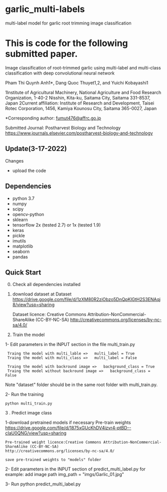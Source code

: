 # garlic_multi-labels
multi-label model for garlic root trimming image classification

# This is code for the following submitted paper.

Image classification of root-trimmed garlic using multi-label and multi-class classification with deep convolutional neural network

Pham Thi Quynh Anh1*, Dang Quoc Thuyet1,2, and Yuichi Kobayashi1 

1Institute of Agricultural Machinery, National Agriculture and Food Research Organization, 1-40-2 Nisshin, Kita-ku, Saitama City, Saitama 331-8537, Japan
2Current affiliation: Institute of Research and Development, Taisei Rotec Corporation, 1456, Kamiya Kounosu City, Saitama 365-0027, Japan

*Corresponding author: fumut476@affrc.go.jp

Submitted Journal: Postharvest Biology and Technology
https://www.journals.elsevier.com/postharvest-biology-and-technology


## Update(3-17-2022)
Changes
- upload the code


## Dependencies
- python 3.7 
- numpy
- scipy
- opencv-python
- sklearn
- tensorflow 2x (tested 2.7) or 1x (tested 1.9)
- keras
- pickle
- imutils
- matplotlib
- seaborn
- pandas

## Quick Start


0. Check all dependencies installed

1. download dataset at
    Dataset
    https://drive.google.com/file/d/1zXM80R2ziObzo5DnQpKlGtH2S3ENAqj8/view?usp=sharing

    Dataset licence: Creative Commons Attribution-NonCommercial-ShareAlike (CC-BY-NC-SA)
    http://creativecommons.org/licenses/by-nc-sa/4.0/

2. Train the model

 1- Edit parameters in the INPUT section in the file  multi_train.py

     Traing the model with multi_lable =>   multi_label = True
     Traing the model with multi_class =>   multi_label = False

     Traing the model with backround image =>   background_class = True
     Traing the model without backround image =>   background_class = False

  Note "dataset" folder should be in the same root folder with multi_train.py.
 
  2- Run the training
 
    python multi_train.py


3 . Predict image class

 1-download pretrained models if necessary
    Pre-train weights
    https://drive.google.com/file/d/1875xGUcKhDV4izvr4-ptBD--cIaU0QNG/view?usp=sharing

    Pre-trained weight licence:Creative Commons Attribution-NonCommercial-ShareAlike (CC-BY-NC-SA)
    http://creativecommons.org/licenses/by-nc-sa/4.0/

    save pre-trained weights to "models" folder

 2- Edit parameters in the INPUT section  of predict_multi_label.py
    for example: add image path
    img_path = "imgs/Garlic_01.jpg"
 
 3- Run
    python predict_multi_label.py
